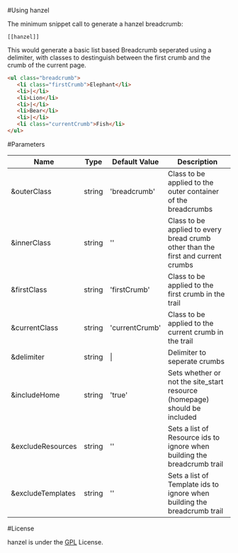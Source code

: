 #Using hanzel

The minimum snippet call to generate a hanzel breadcrumb:

```
[[hanzel]]

```
This would generate a basic list based Breadcrumb seperated using a delimiter, with classes to destinguish between the first crumb and the crumb of the current page.


 ```html
<ul class="breadcrumb">
	<li class="firstCrumb">Elephant</li>
	<li>|</li>
	<li>Lion</li>
	<li>|</li>
	<li>Bear</li>
	<li>|</li>
	<li class="currentCrumb">Fish</li>
</ul>
 ```


#Parameters


| Name | Type | Default Value | Description |
| ---- | ---- | ------------- | ----------- |
| &outerClass | string | 'breadcrumb' | Class to be applied to the outer container of the breadcrumbs |
| &innerClass | string | '' | Class to be applied to every bread crumb other than the first and current crumbs |
| &firstClass | string | 'firstCrumb' | Class to be applied to the first crumb in the trail |
| &currentClass | string | 'currentCrumb' | Class to be applied to the current crumb in the trail |
| &delimiter | string | \| | Delimiter to seperate crumbs |
| &includeHome | string | 'true' | Sets whether or not the site_start resource (homepage) should be included |
| &excludeResources | string | '' | Sets a list of Resource ids to ignore when building the breadcrumb trail |
| &excludeTemplates | string | '' | Sets a list of Template ids to ignore when building the breadcrumb trail |

#License

hanzel is under the [GPL](http://www.gnu.org/copyleft/gpl.html) License.
